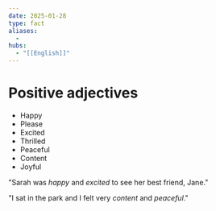 ```yaml
---
date: 2025-01-28
type: fact
aliases:
  -
hubs:
  - "[[English]]"
---
```


# Positive adjectives

- Happy
- Please
- Excited
- Thrilled
- Peaceful
- Content
- Joyful

"Sarah was *happy* and *excited* to see her best friend, Jane."

"I sat in the park and I felt very *content* and *peaceful*."

